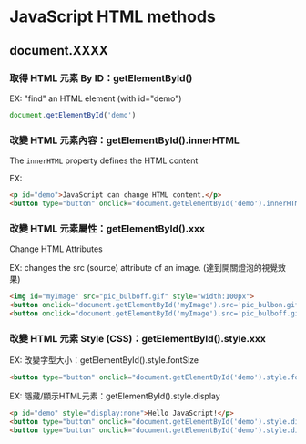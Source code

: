 # JavaScript HTML methods

## document.XXXX

### 取得 HTML 元素 By ID：getElementById()

EX: "find" an HTML element (with id="demo")

````js
document.getElementById('demo')
````



### 改變 HTML 元素內容：getElementById().innerHTML

The `innerHTML` property defines the HTML content

EX:

````html
<p id="demo">JavaScript can change HTML content.</p>
<button type="button" onclick="document.getElementById('demo').innerHTML = 'Hello JavaScript!'">Click Me!</button>
````



### 改變 HTML 元素屬性：getElementById().xxx

Change HTML Attributes

EX: changes the src (source) attribute of an image. (達到開關燈泡的視覺效果)

````html
<img id="myImage" src="pic_bulboff.gif" style="width:100px">
<button onclick="document.getElementById('myImage').src='pic_bulbon.gif'">Turn on the light</button>
<button onclick="document.getElementById('myImage').src='pic_bulboff.gif'">Turn off the light</button>
````



### 改變 HTML 元素 Style (CSS)：getElementById().style.xxx

EX:  改變字型大小：getElementById().style.fontSize

````html
<button type="button" onclick="document.getElementById('demo').style.fontSize='35px'">Click Me!</button>
````

EX: 隱藏/顯示HTML元素：getElementById().style.display

````html
<p id="demo" style="display:none">Hello JavaScript!</p>
<button type="button" onclick="document.getElementById('demo').style.display='none'">Click Me!</button>
<button type="button" onclick="document.getElementById('demo').style.display='block'">Click Me!</button>
````



